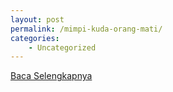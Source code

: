 ```yaml
---
layout: post
permalink: /mimpi-kuda-orang-mati/
categories:
    - Uncategorized
---
```


[Baca Selengkapnya](/10)